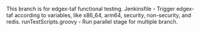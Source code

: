 This branch is for edgex-taf functional testing.
Jenkinsfile - Trigger edgex-taf according to variables, like x86_64, arm64, security, non-security, and redis.
runTestScripts.groovy - Run parallel stage for multiple branch.
